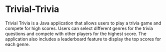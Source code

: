 # Trivial-Trivia
Trivial Trivia is a Java application that allows users to play a trivia game and compete for high scores. Users can select different genres for the trivia questions and compete with other players for the highest score. The application also includes a leaderboard feature to display the top scores for each genre.
